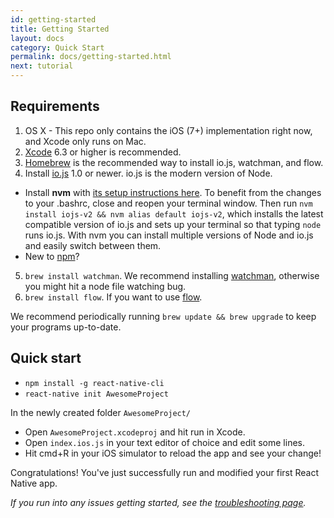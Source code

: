 ```yaml
---
id: getting-started
title: Getting Started
layout: docs
category: Quick Start
permalink: docs/getting-started.html
next: tutorial
---
```


## Requirements

1. OS X - This repo only contains the iOS (7+) implementation right now, and Xcode only runs on Mac.
2. [Xcode](https://developer.apple.com/xcode/downloads/) 6.3 or higher is recommended.
3. [Homebrew](http://brew.sh/) is the recommended way to install io.js, watchman, and flow.
4. Install [io.js](https://iojs.org/) 1.0 or newer. io.js is the modern version of Node.
  - Install **nvm** with [its setup instructions here](https://github.com/creationix/nvm#installation). To benefit from the changes to your .bashrc, close and reopen your terminal window. Then run `nvm install iojs-v2 && nvm alias default iojs-v2`, which installs the latest compatible version of io.js and sets up your terminal so that typing `node` runs io.js. With nvm you can install multiple versions of Node and io.js and easily switch between them.
  - New to [npm](https://docs.npmjs.com/)?
5. `brew install watchman`. We recommend installing [watchman](https://facebook.github.io/watchman/docs/install.html), otherwise you might hit a node file watching bug.
6. `brew install flow`. If you want to use [flow](http://www.flowtype.org).

We recommend periodically running `brew update && brew upgrade` to keep your programs up-to-date.

## Quick start

- `npm install -g react-native-cli`
- `react-native init AwesomeProject`

In the newly created folder `AwesomeProject/`

- Open `AwesomeProject.xcodeproj` and hit run in Xcode.
- Open `index.ios.js` in your text editor of choice and edit some lines.
- Hit cmd+R in your iOS simulator to reload the app and see your change!

Congratulations! You've just successfully run and modified your first React Native app.

_If you run into any issues getting started, see the [troubleshooting page](/react-native/docs/troubleshooting.html#content)._

